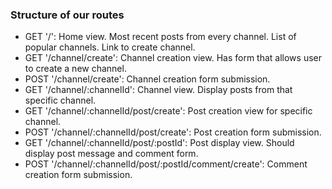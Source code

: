 ### Structure of our routes

- GET '/': Home view. Most recent posts from every channel. List of popular channels. Link to create channel.
- GET '/channel/create': Channel creation view. Has form that allows user to create a new channel.
- POST '/channel/create': Channel creation form submission.
- GET '/channel/:channelId': Channel view. Display posts from that specific channel.
- GET '/channel/:channelId/post/create': Post creation view for specific channel.
- POST '/channel/:channelId/post/create': Post creation form submission.
- GET '/channel/:channelId/post/:postId': Post display view. Should display post message and comment form.
- POST '/channel/:channelId/post/:postId/comment/create': Comment creation form submission.

<!-- Auithentication -->
